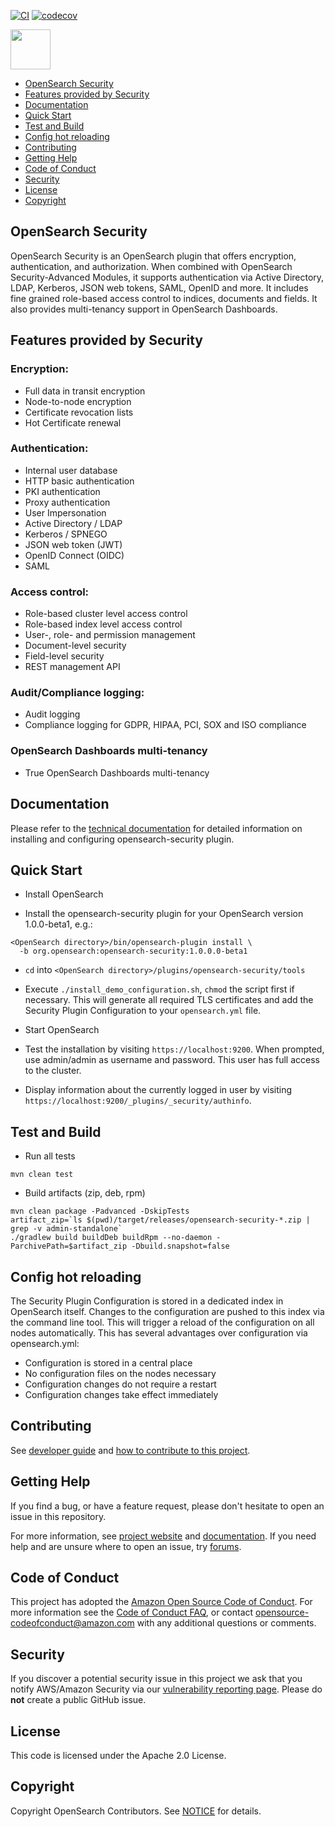 [![CI](https://github.com/opensearch-project/security/workflows/CI/badge.svg?branch=main)](https://github.com/opensearch-project/security/actions)
[![codecov](https://codecov.io/gh/opensearch-project/security/branch/main/graph/badge.svg)](https://codecov.io/gh/opensearch-project/security)

<img src="https://opensearch.org/assets/img/opensearch-logo-themed.svg" height="64px">

- [OpenSearch Security](#opensearch-security)
- [Features provided by Security](#features-provided-by-security)
- [Documentation](#documentation)
- [Quick Start](#quick-start)
- [Test and Build](#test-and-build)
- [Config hot reloading](#config-hot-reloading)
- [Contributing](#contributing)
- [Getting Help](#getting-help)
- [Code of Conduct](#code-of-conduct)
- [Security](#security)
- [License](#license)
- [Copyright](#copyright)

## OpenSearch Security

OpenSearch Security is an OpenSearch plugin that offers encryption, authentication, and authorization. When combined with OpenSearch Security-Advanced Modules, it supports authentication via Active Directory, LDAP, Kerberos, JSON web tokens, SAML, OpenID and more. It includes fine grained role-based access control to indices, documents and fields. It also provides multi-tenancy support in OpenSearch Dashboards.

## Features provided by Security

### Encryption:

* Full data in transit encryption
* Node-to-node encryption
* Certificate revocation lists
* Hot Certificate renewal 

### Authentication: 
* Internal user database
* HTTP basic authentication
* PKI authentication
* Proxy authentication
* User Impersonation
* Active Directory / LDAP
* Kerberos / SPNEGO
* JSON web token (JWT)
* OpenID Connect (OIDC)
* SAML

### Access control:
* Role-based cluster level access control
* Role-based index level access control
* User-, role- and permission management
* Document-level security
* Field-level security
* REST management API

### Audit/Compliance logging:
* Audit logging 
* Compliance logging for GDPR, HIPAA, PCI, SOX and ISO compliance

### OpenSearch Dashboards multi-tenancy
* True OpenSearch Dashboards multi-tenancy

## Documentation

Please refer to the [technical documentation](https://docs-beta.opensearch.org/docs/security/configuration/) for detailed information on installing and configuring opensearch-security plugin.

## Quick Start

* Install OpenSearch

* Install the opensearch-security plugin for your OpenSearch version 1.0.0-beta1, e.g.:

```
<OpenSearch directory>/bin/opensearch-plugin install \
  -b org.opensearch:opensearch-security:1.0.0.0-beta1
```

* ``cd`` into ``<OpenSearch directory>/plugins/opensearch-security/tools``

* Execute ``./install_demo_configuration.sh``, ``chmod`` the script first if necessary. This will generate all required TLS certificates and add the Security Plugin Configuration to your ``opensearch.yml`` file. 

* Start OpenSearch

* Test the installation by visiting ``https://localhost:9200``. When prompted, use admin/admin as username and password. This user has full access to the cluster.

* Display information about the currently logged in user by visiting ``https://localhost:9200/_plugins/_security/authinfo``.

## Test and Build

* Run all tests

```
mvn clean test
```

* Build artifacts (zip, deb, rpm)

```
mvn clean package -Padvanced -DskipTests
artifact_zip=`ls $(pwd)/target/releases/opensearch-security-*.zip | grep -v admin-standalone`
./gradlew build buildDeb buildRpm --no-daemon -ParchivePath=$artifact_zip -Dbuild.snapshot=false
```

## Config hot reloading

The Security Plugin Configuration is stored in a dedicated index in OpenSearch itself. Changes to the configuration are pushed to this index via the command line tool. This will trigger a reload of the configuration on all nodes automatically. This has several advantages over configuration via opensearch.yml:

* Configuration is stored in a central place
* No configuration files on the nodes necessary
* Configuration changes do not require a restart
* Configuration changes take effect immediately

## Contributing

See [developer guide](DEVELOPER_GUIDE.md) and [how to contribute to this project](CONTRIBUTING.md).

## Getting Help

If you find a bug, or have a feature request, please don't hesitate to open an issue in this repository.

For more information, see [project website](https://opensearch.org/) and [documentation](https://docs-beta.opensearch.org/). If you need help and are unsure where to open an issue, try [forums](https://discuss.opendistrocommunity.dev/).

## Code of Conduct

This project has adopted the [Amazon Open Source Code of Conduct](CODE_OF_CONDUCT.md). For more information see the [Code of Conduct FAQ](https://aws.github.io/code-of-conduct-faq), or contact [opensource-codeofconduct@amazon.com](mailto:opensource-codeofconduct@amazon.com) with any additional questions or comments.

## Security

If you discover a potential security issue in this project we ask that you notify AWS/Amazon Security via our [vulnerability reporting page](http://aws.amazon.com/security/vulnerability-reporting/). Please do **not** create a public GitHub issue.

## License

This code is licensed under the Apache 2.0 License. 

## Copyright

Copyright OpenSearch Contributors. See [NOTICE](NOTICE.txt) for details.

